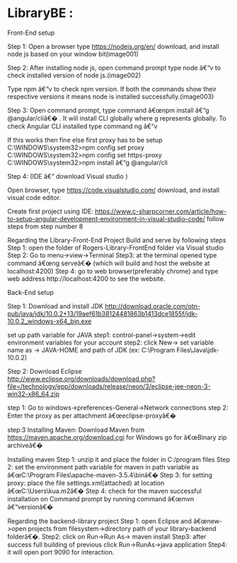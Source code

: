 # LibraryBE : 

Front-End setup

Step 1:
Open a browser type https://nodejs.org/en/  download, and install node js based on your window bit(image001)

Step 2:
After installing node js, open command prompt type node â€“v to check installed version of node js.(image002)

Type npm â€“v to check npm version. If both the commands show their respective versions it means node is installed successfully.(image003)

Step 3:
Open command prompt, type command â€œnpm install â€“g @angular/cliâ€� . It will install CLI globally where g represents globally. To check Angular CLI installed type command ng â€“v

If this works then fine else first proxy has to be setup
C:\WINDOWS\system32>npm config set proxy <your proxy>
C:\WINDOWS\system32>npm config set https-proxy <your proxy>
C:\WINDOWS\system32>npm install â€“g @angular/cli

Step 4: (IDE â€“ download Visual studio )

Open browser, type https://code.visualstudio.com/ download, and install visual code editor.

Create first project using IDE:
https://www.c-sharpcorner.com/article/how-to-setup-angular-development-environment-in-visual-studio-code/
follow steps from step number 8

Regarding the Library-Front-End Project
Build and serve by following steps 
Step 1: open the folder of  Rogers-Library-FrontEnd folder via Visual studio
Step 2: Go to menu->view->Terminal
Step3: at the terminal opened type command â€œng serveâ€� (which will build and host the website at localhost:4200)
Step 4: go to web browser(preferably chrome) and type web address http://localhost:4200 to see the website.


Back-End setup

Step 1:
Download  and install JDK
http://download.oracle.com/otn-pub/java/jdk/10.0.2+13/19aef61b38124481863b1413dce1855f/jdk-10.0.2_windows-x64_bin.exe

set up path variable for JAVA
step1: control-panel->system->edit environment variables for your account
step2: click New-> set variable name as -> JAVA-HOME and path of JDK (ex: C:\Program Files\Java\jdk-10.0.2)

Step 2:
Download Eclipse
http://www.eclipse.org/downloads/download.php?file=/technology/epp/downloads/release/neon/3/eclipse-jee-neon-3-win32-x86_64.zip


step 1: Go to windows->preferences-General->Network connections
step 2: Enter the proxy as per attachment â€œeclipse-proxyâ€�

step:3 
Installing Maven:
Download Maven from https://maven.apache.org/download.cgi for Windows go for â€œBinary zip archiveâ€�

Installing maven
Step 1: unzip it and place the folder in C:/program files
Step 2: set the environment path variable for maven in path variable as â€œC:\Program Files\apache-maven-3.5.4\binâ€�
Step 3: for setting proxy: place the file settings.xml(attached) at location â€œC:\Users\kua\.m2â€� 
Step 4: check for the maven successful installation on Command prompt by running command â€œmvn â€“versionâ€�

Regarding the backend-library  project 
Step 1: open Eclipse and â€œnew->open projects from filesystem->directory path of your library-backend folderâ€�.
Step2: click on Run->Run As-> maven install
Step3: after success full building of previous click  Run->RunAs->java application
Step4: it will open port 9090 for interaction.


